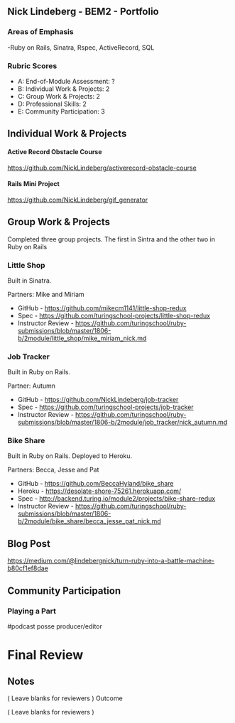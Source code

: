 ## Nick Lindeberg - BEM2 - Portfolio

### Areas of Emphasis

-Ruby on Rails, Sinatra, Rspec, ActiveRecord, SQL

### Rubric Scores

* A: End-of-Module Assessment: ?
* B: Individual Work & Projects: 2
* C: Group Work & Projects: 2
* D: Professional Skills: 2
* E: Community Participation: 3


## Individual Work & Projects

#### Active Record Obstacle Course
https://github.com/NickLindeberg/activerecord-obstacle-course
#### Rails Mini Project
https://github.com/NickLindeberg/gif_generator


## Group Work & Projects

Completed three group projects.  The first in Sintra and the other two in Ruby on Rails

### Little Shop

Built in Sinatra. 

Partners: Mike and Miriam 

* GitHub - https://github.com/mikecm1141/little-shop-redux
* Spec - https://github.com/turingschool-projects/little-shop-redux
* Instructor Review - https://github.com/turingschool/ruby-submissions/blob/master/1806-b/2module/little_shop/mike_miriam_nick.md


### Job Tracker

Built in Ruby on Rails.

Partner: Autumn 

* GitHub - https://github.com/NickLindeberg/job-tracker
* Spec - https://github.com/turingschool-projects/job-tracker
* Instructor Review - https://github.com/turingschool/ruby-submissions/blob/master/1806-b/2module/job_tracker/nick_autumn.md

### Bike Share

Built in Ruby on Rails. Deployed to Heroku.  

Partners: Becca, Jesse and Pat

* GitHub - https://github.com/BeccaHyland/bike_share
* Heroku - https://desolate-shore-75261.herokuapp.com/
* Spec - http://backend.turing.io/module2/projects/bike-share-redux
* Instructor Review - https://github.com/turingschool/ruby-submissions/blob/master/1806-b/2module/bike_share/becca_jesse_pat_nick.md

## Blog Post
https://medium.com/@lindebergnick/turn-ruby-into-a-battle-machine-b80cf1ef8dae

## Community Participation

### Playing a Part

#podcast posse producer/editor

# Final Review

## Notes

( Leave blanks for reviewers )
Outcome

( Leave blanks for reviewers )
